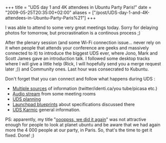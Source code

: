 +++
title = "UDS day 1 and 4K attendees in Ubuntu Party Paris!"
date = "2009-05-25T20:35:00+02:00"
aliases = ["/post/UDS-day-1-and-4K-attendees-in-Ubuntu-Party-Paris%21"]
+++
    <p>I was able to attend to some very great meetings today. Sorry for delaying photos for tomorrow, but procrastination is a continous process ;)</p>


<p>After the plenary session (and some Wi-Fi connection issue… never rely on it when people that attends your conference are geeks and massively connected to it) to introduce the biggest UDS ever, where Jono, Mark and Scott James gave an introduction talk.
I followed some desktop tracks where I will give a little help (Rick, I will hopefully send you a merge request later ;)) and Community ones. Last hour was consecrated to Kubuntu.</p>


<p>Don't forget that you can connect and follow what happens during UDS :</p>
<ul>
<li><a href="http://summit.ubuntu.com/media/lifestream.html" hreflang="en">Multiple sources</a> of information (twitter/identi.ca/you tube/picasa etc.)</li>
<li><a href="http://icecast.ubuntu.com/" hreflang="en">Audio stream</a> from some meeting rooms</li>
<li><a href="http://summit.ubuntu.com/uds-karmic/" hreflang="en">UDS planning</a></li>
<li><a href="https://launchpad.net/sprints/uds-karmic" hreflang="en">Launchpad blueprints</a> about specifications discussed there</li>
<li><a href="https://wiki.ubuntu.com/UDSKarmic" hreflang="en">UDS Karmic</a> general information.</li>
</ul>


<p>PS: apparently, my title "<a href="/post/Ubuntu-Party-Paris%3A-Oooopss%2C-we-did-it-again%21" hreflang="en">oooppss, we did it again</a>" was not attractive enough for people to look at planet ubuntu and be aware that we had again more the 4 000 people at our party, in Paris. So, that's the time to get it fixed.
Done! ;)</p>